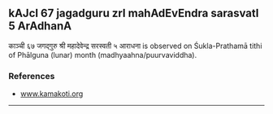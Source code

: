 ## kAJcI 67 jagadguru zrI mahAdEvEndra sarasvatI 5 ArAdhanA

काञ्ची ६७ जगद्गुरु श्री महादेवेन्द्र सरस्वती ५ आराधना is observed on Śukla-Prathamā tithi of Phālguna (lunar) month (madhyaahna/puurvaviddha).


### References
* www.kamakoti.org

---

